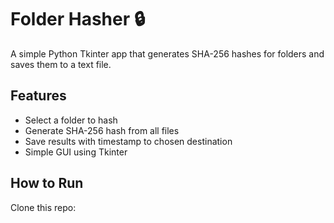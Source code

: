 # Folder Hasher 🔒

A simple Python Tkinter app that generates SHA-256 hashes for folders and saves them to a text file.

## Features
- Select a folder to hash
- Generate SHA-256 hash from all files
- Save results with timestamp to chosen destination
- Simple GUI using Tkinter

## How to Run
Clone this repo:
